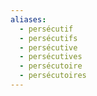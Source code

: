 ```yaml
---
aliases:
  - persécutif
  - persécutifs
  - persécutive
  - persécutives
  - persécutoire
  - persécutoires
---
```

